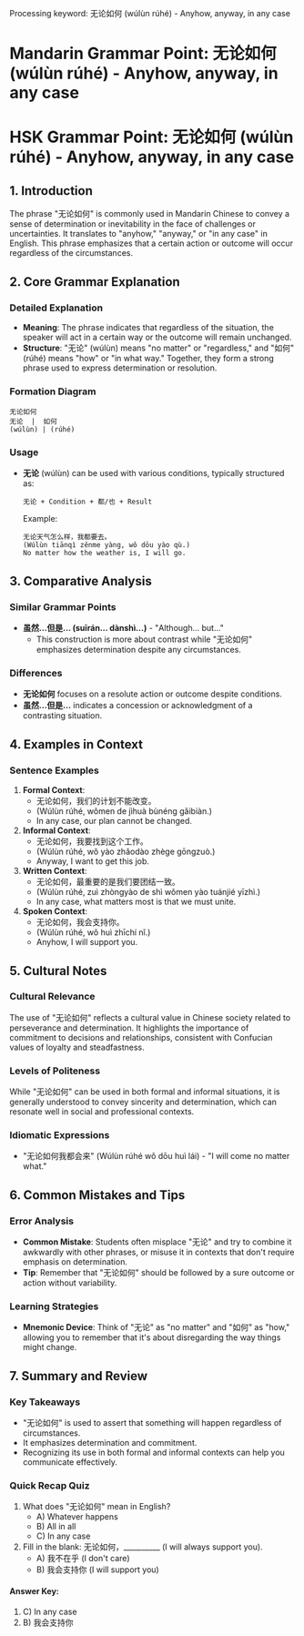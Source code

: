 Processing keyword: 无论如何 (wúlùn rúhé) - Anyhow, anyway, in any case
# Mandarin Grammar Point: 无论如何 (wúlùn rúhé) - Anyhow, anyway, in any case
# HSK Grammar Point: 无论如何 (wúlùn rúhé) - Anyhow, anyway, in any case
## 1. Introduction
The phrase "无论如何" is commonly used in Mandarin Chinese to convey a sense of determination or inevitability in the face of challenges or uncertainties. It translates to "anyhow," "anyway," or "in any case" in English. This phrase emphasizes that a certain action or outcome will occur regardless of the circumstances.
## 2. Core Grammar Explanation
### Detailed Explanation
- **Meaning**: The phrase indicates that regardless of the situation, the speaker will act in a certain way or the outcome will remain unchanged.
- **Structure**: "无论" (wúlùn) means "no matter" or "regardless," and "如何" (rúhé) means "how" or "in what way." Together, they form a strong phrase used to express determination or resolution.
### Formation Diagram
```
无论如何
无论  |  如何
(wúlùn) | (rúhé)
```
### Usage
- **无论** (wúlùn) can be used with various conditions, typically structured as:
  ```
  无论 + Condition + 都/也 + Result
  ```
  Example:  
  ```
  无论天气怎么样，我都要去。
  (Wúlùn tiānqì zěnme yàng, wǒ dōu yào qù.)
  No matter how the weather is, I will go.
  ```
## 3. Comparative Analysis
### Similar Grammar Points
- **虽然...但是... (suīrán... dànshì...)** - "Although... but..." 
  - This construction is more about contrast while "无论如何" emphasizes determination despite any circumstances.
  
### Differences
- **无论如何** focuses on a resolute action or outcome despite conditions.
- **虽然...但是...** indicates a concession or acknowledgment of a contrasting situation.
## 4. Examples in Context
### Sentence Examples
1. **Formal Context**:
   - 无论如何，我们的计划不能改变。
   - (Wúlùn rúhé, wǒmen de jìhuà bùnéng gǎibiàn.)
   - In any case, our plan cannot be changed.
2. **Informal Context**:
   - 无论如何，我要找到这个工作。
   - (Wúlùn rúhé, wǒ yào zhǎodào zhège gōngzuò.)
   - Anyway, I want to get this job.
3. **Written Context**:
   - 无论如何，最重要的是我们要团结一致。
   - (Wúlùn rúhé, zuì zhòngyào de shì wǒmen yào tuánjié yīzhì.)
   - In any case, what matters most is that we must unite.
4. **Spoken Context**:
   - 无论如何，我会支持你。
   - (Wúlùn rúhé, wǒ huì zhīchí nǐ.)
   - Anyhow, I will support you.
## 5. Cultural Notes
### Cultural Relevance
The use of "无论如何" reflects a cultural value in Chinese society related to perseverance and determination. It highlights the importance of commitment to decisions and relationships, consistent with Confucian values of loyalty and steadfastness.
### Levels of Politeness
While "无论如何" can be used in both formal and informal situations, it is generally understood to convey sincerity and determination, which can resonate well in social and professional contexts.
### Idiomatic Expressions
- "无论如何我都会来" (Wúlùn rúhé wǒ dōu huì lái) - "I will come no matter what."
## 6. Common Mistakes and Tips
### Error Analysis
- **Common Mistake**: Students often misplace "无论" and try to combine it awkwardly with other phrases, or misuse it in contexts that don't require emphasis on determination.
- **Tip**: Remember that "无论如何" should be followed by a sure outcome or action without variability.
### Learning Strategies
- **Mnemonic Device**: Think of "无论" as "no matter" and "如何" as "how," allowing you to remember that it's about disregarding the way things might change.
## 7. Summary and Review
### Key Takeaways
- "无论如何" is used to assert that something will happen regardless of circumstances.
- It emphasizes determination and commitment.
- Recognizing its use in both formal and informal contexts can help you communicate effectively.
### Quick Recap Quiz
1. What does "无论如何" mean in English?
   - A) Whatever happens
   - B) All in all
   - C) In any case
2. Fill in the blank: 无论如何，__________ (I will always support you).
   - A) 我不在乎 (I don't care)
   - B) 我会支持你 (I will support you)
#### Answer Key:
1. C) In any case
2. B) 我会支持你
